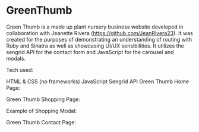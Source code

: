 # GreenThumb

Green Thumb is a made up plant nursery business website developed in collaboration with Jeanette Rivera (https://github.com/JeanRivera23). It was created for the purposes of demonstrating an understanding of routing with Ruby and Sinatra as well as showcasing UI/UX sensibilities. It utilizes the sengrid API for the contact form and JavaScript for the carousel and modals.

Tech used:

HTML & CSS (no frameworks)
JavaScript
Sengrid API
Green Thumb Home Page:

Green Thumb Shopping Page: 

Example of Shopping Modal: 

Green Thumb Contact Page: 
